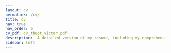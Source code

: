 ```yaml
---
layout: cv
permalink: /cv/
title: cv
nav: true
nav_order: 5
cv_pdf: cv_thuot_victor.pdf
description:  A detailed version of my resume, including my comprehensive academic and research experiences, is available in French. Please refer to the attached PDF, or to my Linkedin page for more information.
sidebar: left
---
```


